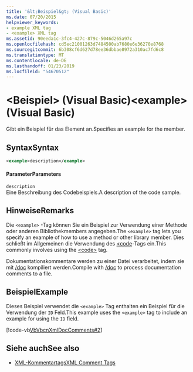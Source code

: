 ```yaml
---
title: '&lt;Beispiel&gt; (Visual Basic)'
ms.date: 07/20/2015
helpviewer_keywords:
- example XML tag
- <example> XML tag
ms.assetid: 90eeda1c-3fc4-427c-879c-5046d265a97c
ms.openlocfilehash: cd5ec21001263d7484500ab7680e6e36270e8768
ms.sourcegitcommit: 6b308cf6d627d78ee36dbbae8972a310ac7fd6c8
ms.translationtype: MT
ms.contentlocale: de-DE
ms.lasthandoff: 01/23/2019
ms.locfileid: "54670512"
---
```

# <a name="ltexamplegt-visual-basic"></a><span data-ttu-id="d45df-102">&lt;Beispiel&gt; (Visual Basic)</span><span class="sxs-lookup"><span data-stu-id="d45df-102">&lt;example&gt; (Visual Basic)</span></span>
<span data-ttu-id="d45df-103">Gibt ein Beispiel für das Element an.</span><span class="sxs-lookup"><span data-stu-id="d45df-103">Specifies an example for the member.</span></span>  
  
## <a name="syntax"></a><span data-ttu-id="d45df-104">Syntax</span><span class="sxs-lookup"><span data-stu-id="d45df-104">Syntax</span></span>  
  
```xml  
<example>description</example>  
```  
  
#### <a name="parameters"></a><span data-ttu-id="d45df-105">Parameter</span><span class="sxs-lookup"><span data-stu-id="d45df-105">Parameters</span></span>  
 `description`  
 <span data-ttu-id="d45df-106">Eine Beschreibung des Codebeispiels.</span><span class="sxs-lookup"><span data-stu-id="d45df-106">A description of the code sample.</span></span>  
  
## <a name="remarks"></a><span data-ttu-id="d45df-107">Hinweise</span><span class="sxs-lookup"><span data-stu-id="d45df-107">Remarks</span></span>  
 <span data-ttu-id="d45df-108">Die `<example>` -Tag können Sie ein Beispiel zur Verwendung einer Methode oder anderen Bibliothekmembers angegeben.</span><span class="sxs-lookup"><span data-stu-id="d45df-108">The `<example>` tag lets you specify an example of how to use a method or other library member.</span></span> <span data-ttu-id="d45df-109">Dies schließt im Allgemeinen die Verwendung des [\<code](../../../visual-basic/language-reference/xmldoc/code.md)-Tags ein.</span><span class="sxs-lookup"><span data-stu-id="d45df-109">This commonly involves using the [\<code>](../../../visual-basic/language-reference/xmldoc/code.md) tag.</span></span>  
  
 <span data-ttu-id="d45df-110">Dokumentationskommentare werden zu einer Datei verarbeitet, indem sie mit [/doc](../../../visual-basic/reference/command-line-compiler/doc.md) kompiliert werden.</span><span class="sxs-lookup"><span data-stu-id="d45df-110">Compile with [/doc](../../../visual-basic/reference/command-line-compiler/doc.md) to process documentation comments to a file.</span></span>  
  
## <a name="example"></a><span data-ttu-id="d45df-111">Beispiel</span><span class="sxs-lookup"><span data-stu-id="d45df-111">Example</span></span>  
 <span data-ttu-id="d45df-112">Dieses Beispiel verwendet die `<example>` Tag enthalten ein Beispiel für die Verwendung der `ID` Feld.</span><span class="sxs-lookup"><span data-stu-id="d45df-112">This example uses the `<example>` tag to include an example for using the `ID` field.</span></span>  
  
 [!code-vb[VbVbcnXmlDocComments#2](../../../visual-basic/language-reference/xmldoc/codesnippet/VisualBasic/example_1.vb)]  
  
## <a name="see-also"></a><span data-ttu-id="d45df-113">Siehe auch</span><span class="sxs-lookup"><span data-stu-id="d45df-113">See also</span></span>
- [<span data-ttu-id="d45df-114">XML-Kommentartags</span><span class="sxs-lookup"><span data-stu-id="d45df-114">XML Comment Tags</span></span>](../../../visual-basic/language-reference/xmldoc/index.md)
